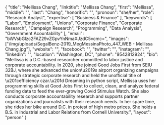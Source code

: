 {
  "title": "Mellissa Chang",
  "linktitle": "Mellissa Chang",
  "first": "Mellissa",
  "middle": "",
  "last": "Chang",
  "honorific": "",
  "pronoun": "she/her",
  "role": "Research Analyst",
  "expertise": [
    "Business & Finance"
  ],
  "keywords": [
    "Labor",
    "Employment",
    "Unions",
    "Corporate Finance",
    "Corporate Research",
    "Campaign Research",
    "Programming",
    "Data Analysis",
    "Government Acountability"
  ],
  "email": "bWVsbGlzc2FAZ29vZGpvYnNmaXJzdC5vcmc=",
  "images": ["/img/uploads/SegalBenz-2019_MegMessinaPhoto_447_WEB - Mellissa Chang.jpg"],
  "website": "",
  "facebook": "",
  "twitter": "",
  "instagram": "",
  "linkedin": "",
  "location": "Washington, DC",
  "phone": "9542812924",
  "bio": "Mellissa is a D.C.-based researcher committed to labor justice and corporate accountability. In 2020, she joined Good Jobs First from SEIU 32BJ, where she advanced the union\u2019s airport organizing campaigns through strategic corporate research and held the unofficial title of \u201cefficiency czar.\u201d Dreaming in python script, Mellissa uses her programming skills at Good Jobs First to collect, clean, and analyze federal funding data to feed the ever-growing Covid Stimulus Watch. She also conducts corporate accountability research and supports partner organizations and journalists with their research needs. In her spare time, she rides her bike around D.C. in protest of high metro prices. She holds a B.S. in Industrial and Labor Relations from Cornell University.",
  "layout": "person"
}
